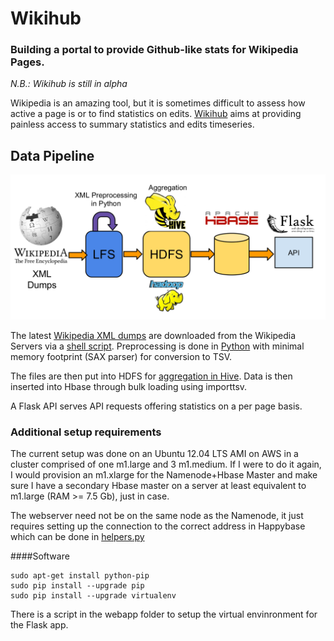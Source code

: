 Wikihub
=======


### Building a portal to provide Github-like stats for Wikipedia Pages.

*N.B.: Wikihub is still in alpha*

Wikipedia is an amazing tool, but it is sometimes difficult to assess how active a page is or to find statistics on edits. [Wikihub](http://wikihub.info/) aims at providing painless access to summary statistics and edits timeseries.

## Data Pipeline
![The Wikihub Pipeline](images/pipeline2.png "Wikihub Pipeline")

The latest [Wikipedia XML dumps](http://dumps.wikimedia.org/enwiki/latest/) are downloaded from the Wikipedia Servers via a [shell script](data_scripts/download_wiki_dumps.sh). Preprocessing is done in [Python](data_scripts/xml2tsvgzip.py) with minimal memory footprint (SAX parser) for conversion to TSV.

The files are then put into HDFS for [aggregation in Hive](batch_processing/hive/). Data is then inserted into Hbase through bulk loading using importtsv.

A Flask API serves API requests offering statistics on a per page basis.


### Additional setup requirements

The current setup was done on an Ubuntu 12.04 LTS AMI on AWS in a cluster comprised of one m1.large and 3 m1.medium. If I were to do it again, I would provision an m1.xlarge for the Namenode+Hbase Master and make sure I have a secondary Hbase master on a server at least equivalent to m1.large (RAM >= 7.5 Gb), just in case.

The webserver need not be on the same node as the Namenode, it just requires setting up the connection to the correct address in Happybase which can be done in [helpers.py](webapp/app/helpers.py)

####Software

```Shell
sudo apt-get install python-pip
sudo pip install --upgrade pip
sudo pip install --upgrade virtualenv
```

There is a script in the webapp folder to setup the virtual envinronment for the Flask app.